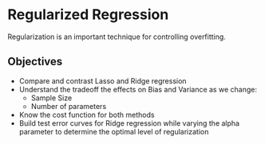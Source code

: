 Regularized Regression
===========================================
Regularization is an important technique for controlling overfitting.  

## Objectives
 - Compare and contrast Lasso and Ridge regression
 - Understand the tradeoff the effects on Bias and Variance as we change:
   * Sample Size
   * Number of parameters
 - Know the cost function for both methods
 - Build test error curves for Ridge regression while varying the alpha parameter to determine the optimal level of regularization
